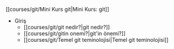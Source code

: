 [[courses/git/Mini Kurs git|Mini Kurs: git]]
* Giriş
	- [[courses/git/git nedir?|git nedir?]]
	* [[courses/git/gitin onemi?|git'in önemi?]]
	 * [[courses/git/Temel git teminolojisi|Temel git teminolojisi]]

